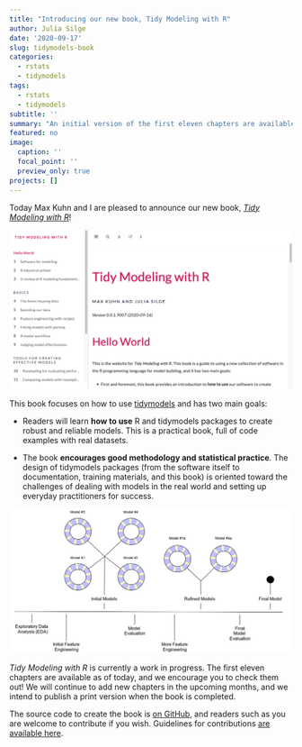 ```yaml
---
title: "Introducing our new book, Tidy Modeling with R"
author: Julia Silge
date: '2020-09-17'
slug: tidymodels-book
categories:
  - rstats
  - tidymodels
tags:
  - rstats
  - tidymodels
subtitle: ''
summary: "An initial version of the first eleven chapters are available today! Look for more chapters to be released in the near future."
featured: no
image:
  caption: ''
  focal_point: ''
  preview_only: true
projects: []
---
```




Today Max Kuhn and I are pleased to announce our new book, [*Tidy Modeling with R*](https://www.tmwr.org/)!

 [![Cover](tmwr.png)](https://www.tmwr.org/)

This book focuses on how to use [tidymodels](https://www.tidymodels.org/) and has two main goals:

- Readers will learn **how to use** R and tidymodels packages to create robust and reliable models. This is a practical book, full of code examples with real datasets.

- The book **encourages good methodology and statistical practice**. The design of tidymodels packages (from the software itself to documentation, training materials, and this book) is oriented toward the challenges of dealing with models in the real world and setting up everyday practitioners for success.

[![Cover](featured.png)](https://www.tmwr.org/software-modeling.html#model-phases)

*Tidy Modeling with R* is currently a work in progress. The first eleven chapters are available as of today, and we encourage you to check them out! We will continue to add new chapters in the upcoming months, and we intend to publish a print version when the book is completed.

The source code to create the book is [on GitHub](https://github.com/tidymodels/TMwR), and readers such as you are welcome to contribute if you wish. Guidelines for contributions [are available here](https://github.com/tidymodels/TMwR/blob/master/contributing.md).
